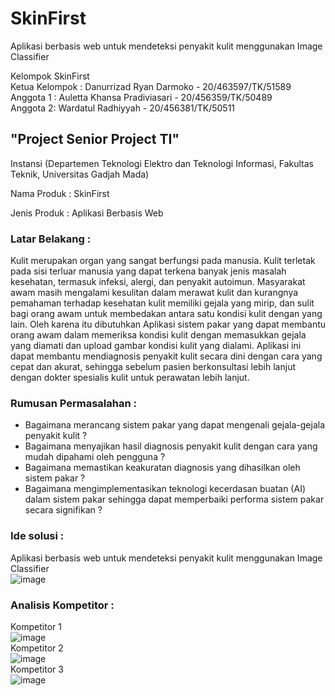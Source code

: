 # SkinFirst
Aplikasi berbasis web untuk mendeteksi penyakit kulit menggunakan Image Classifier

Kelompok SkinFirst<br>
Ketua Kelompok : Danurrizad Ryan Darmoko - 20/463597/TK/51589<br>
Anggota 1 : Auletta Khansa Pradiviasari - 20/456359/TK/50489<br>
Anggota 2: Wardatul Radhiyyah - 20/456381/TK/50511<br>

## "Project Senior Project TI"<br>
Instansi (Departemen Teknologi Elektro dan Teknologi Informasi, Fakultas Teknik, Universitas Gadjah Mada)<br>

Nama Produk : SkinFirst<br>

Jenis Produk : Aplikasi Berbasis Web<br>

### Latar Belakang :<br>
Kulit merupakan organ yang sangat berfungsi pada manusia. Kulit terletak pada sisi terluar manusia yang dapat terkena banyak jenis masalah kesehatan, termasuk infeksi, alergi, dan penyakit autoimun. Masyarakat awam masih mengalami kesulitan dalam merawat kulit dan kurangnya pemahaman terhadap kesehatan kulit memiliki gejala yang mirip, dan sulit bagi orang awam untuk membedakan antara satu kondisi kulit dengan yang lain. Oleh
karena itu dibutuhkan Aplikasi sistem pakar yang dapat membantu orang awam dalam memeriksa kondisi kulit dengan memasukkan gejala yang diamati dan upload gambar kondisi kulit yang dialami. Aplikasi ini dapat membantu mendiagnosis penyakit kulit secara dini dengan cara yang cepat dan akurat, sehingga sebelum pasien berkonsultasi lebih lanjut dengan dokter spesialis kulit untuk perawatan lebih lanjut.<br>

### Rumusan Permasalahan : <br>
- Bagaimana merancang sistem pakar yang dapat mengenali gejala-gejala penyakit kulit ?<br>
- Bagaimana menyajikan hasil diagnosis penyakit kulit dengan cara yang mudah dipahami oleh pengguna ?<br>
- Bagaimana memastikan keakuratan diagnosis yang dihasilkan oleh sistem pakar ?<br>
- Bagaimana mengimplementasikan teknologi kecerdasan buatan (AI) dalam sistem pakar sehingga dapat memperbaiki performa sistem pakar secara signifikan ?<br>

### Ide solusi :<br>
Aplikasi berbasis web untuk mendeteksi penyakit kulit menggunakan Image Classifier<br>
![image](https://user-images.githubusercontent.com/82350726/222880605-de69aadb-4b1b-4c29-89c3-6d1197d6494f.png)<br>


### Analisis Kompetitor :<br>
Kompetitor 1<br>
![image](https://user-images.githubusercontent.com/82350726/222880042-f35a367d-c1ab-41d6-9e3d-018b5ce91370.png)<br>
Kompetitor 2<br>
![image](https://user-images.githubusercontent.com/82350726/222880594-c27f1309-1ec3-4c82-acee-14aaf28227c9.png)<br>
Kompetitor 3<br>
![image](https://user-images.githubusercontent.com/82350726/222880052-e9b5f088-a8e1-43c2-a7e2-45765df7d611.png)<br>

